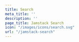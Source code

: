 ```yaml
---
title: Search
meta_title: ''
description: ''
page_title: Jamstack Search
icon: "/images/icons/search.svg"
url: "/jamstack-search"
---
```

